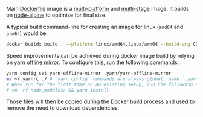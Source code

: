 Main [Dockerfile](./Dockerfile) image is a [multi-platform](https://docs.docker.com/build/building/multi-platform/) and [multi-stage](https://docs.docker.com/build/building/multi-stage/) image. It builds on [node-alpine](https://hub.docker.com/_/node) to optimise for final size.

A typical build command-line for creating an image for linux (`amd64` and `arm64`) would be:

```bash
docker buildx build . --platform linux/amd64,linux/arm64 --build-arg COMMIT=$(git rev-parse HEAD)
```

Speed improvements can be achieved during docker image build by relying on yarn [offline mirror](https://classic.yarnpkg.com/blog/2016/11/24/offline-mirror/).
To configure this, run the following commands:

```bash
yarn config set yarn-offline-mirror .yarn/yarn-offline-mirror
mv ~/.yarnrc ./ # `yarn config` commands are always global, make `.yarnrc` specific to this project
# When run for the first time on an existing setup, run the following extra commands
# rm -rf node_modules/ && yarn install
```

Those files will then be copied during the Docker build process and used to remove the need to download dependencies.

